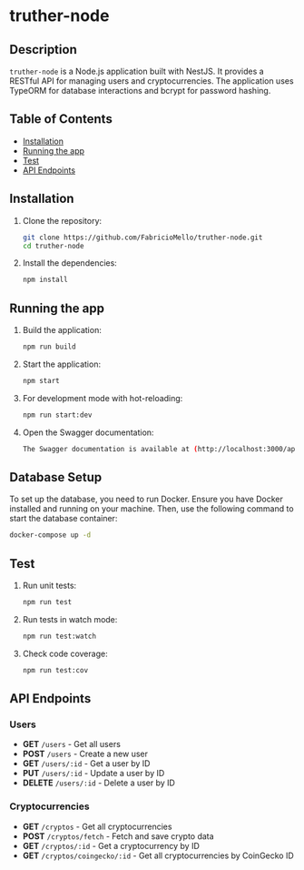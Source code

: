 # truther-node

## Description

`truther-node` is a Node.js application built with NestJS. It provides a RESTful API for managing users and cryptocurrencies. The application uses TypeORM for database interactions and bcrypt for password hashing.

## Table of Contents

- [Installation](#installation)
- [Running the app](#running-the-app)
- [Test](#test)
- [API Endpoints](#api-endpoints)

## Installation

1. Clone the repository:

    ```bash
    git clone https://github.com/FabricioMello/truther-node.git
    cd truther-node
    ```

2. Install the dependencies:

    ```bash
    npm install
    ```

## Running the app

1. Build the application:

    ```bash
    npm run build
    ```

2. Start the application:

    ```bash
    npm start
    ```

3. For development mode with hot-reloading:

    ```bash
    npm run start:dev
    ```

4. Open the Swagger documentation:
 
   ```bash
   The Swagger documentation is available at (http://localhost:3000/api).
   ```

## Database Setup

To set up the database, you need to run Docker. Ensure you have Docker installed and running on your machine. Then, use the following command to start the database container:

```bash
docker-compose up -d
```

## Test

1. Run unit tests:

    ```bash
    npm run test
    ```

2. Run tests in watch mode:

    ```bash
    npm run test:watch
    ```

3. Check code coverage:

    ```bash
    npm run test:cov
    ```

## API Endpoints

### Users

- **GET** `/users` - Get all users
- **POST** `/users` - Create a new user
- **GET** `/users/:id` - Get a user by ID
- **PUT** `/users/:id` - Update a user by ID
- **DELETE** `/users/:id` - Delete a user by ID

### Cryptocurrencies

- **GET** `/cryptos` - Get all cryptocurrencies
- **POST** `/cryptos/fetch` - Fetch and save crypto data
- **GET** `/cryptos/:id` - Get a cryptocurrency by ID
- **GET** `/cryptos/coingecko/:id` - Get all cryptocurrencies by CoinGecko ID